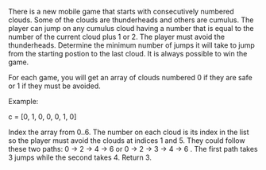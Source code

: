 There is a new mobile game that starts with consecutively numbered clouds. Some of the clouds are thunderheads and others are cumulus. The player can jump on any cumulus cloud having a number that is equal to the number of the current cloud plus 1 or 2. The player must avoid the thunderheads. Determine the minimum number of jumps it will take to jump from the starting postion to the last cloud. It is always possible to win the game.

For each game, you will get an array of clouds numbered 0 if they are safe or 1 if they must be avoided.

Example:

c = [0, 1, 0, 0, 0, 1, 0]

Index the array from 0..6. The number on each cloud is its index in the list so the player must avoid the clouds at indices 1 and 5. They could follow these two paths: 0 -> 2 -> 4 -> 6 or 0 -> 2 -> 3 -> 4 -> 6 . The first path takes 3 jumps while the second takes 4. Return 3.